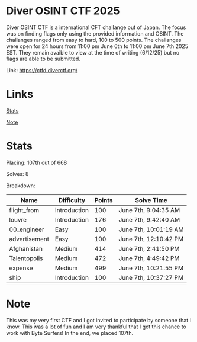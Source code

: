# Diver OSINT CTF 2025

Diver OSINT CTF is a international CFT challange out of Japan. The focus was on finding flags only using the provided information and OSINT. The challanges ranged from easy to hard, 100 to 500 points. The challanges were open for 24 hours from 11:00 pm June 6th to 11:00 pm June 7th 2025 EST. They remain avaible to view at the time of writing (6/12/25) but no flags are able to be submitted.

Link: https://ctfd.diverctf.org/

# Links

[Stats](#Stats)

[Note](#Note)

# Stats
Placing: 107th out of 668

Solves: 8

Breakdown:

| Name | Difficulty | Points | Solve Time |
| --- | --- | --- | --- |
| flight_from | Introduction | 100 | June 7th, 9:04:35 AM |
| louvre | Introduction | 176 | June 7th, 9:42:40 AM | 
| 00_engineer | Easy | 100 | June 7th, 10:01:19 AM | 
| advertisement | Easy | 100 | June 7th, 12:10:42 PM | 
| Afghanistan | Medium | 414 | June 7th, 2:41:50 PM | 
| Talentopolis | Medium | 472 | June 7th, 4:49:42 PM | 
| expense | Medium | 499 | June 7th, 10:21:55 PM | 
| ship | Introduction | 100 | June 7th, 10:37:27 PM | 

# Note

This was my very first CTF and I got invited to participate by someone that I know. This was a lot of fun and I am very thankful that I got this chance to work with Byte Surfers! In the end, we placed 107th.

